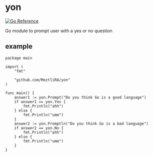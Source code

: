 # yon
[![Go Reference](https://pkg.go.dev/badge/github.com/MeztliRA/yon.svg)](https://pkg.go.dev/github.com/MeztliRA/yon)

Go module to prompt user with a yes or no question
## example
```
package main

import (
	"fmt"

	"github.com/MeztliRA/yon"
)

func main() {
	answer1 := yon.Prompt("Do you think Go is a good language")
	if answer1 == yon.Yes {
		fmt.Println("ahh")
	} else {
		fmt.Println("umm")
	}
	answer2 := yon.Promptln("Do you think Go is a bad language")
	if answer2 == yon.No {
		fmt.Println("ahh")
	} else {
		fmt.Println("umm")
	}
}
```